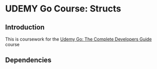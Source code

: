 # UDEMY Go Course: Structs

## Introduction

This is coursework for the [Udemy Go: The Complete Developers
Guide](https://www.udemy.com/course/go-the-complete-developers-guide) course

## Dependencies


